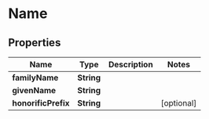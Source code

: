 
# Name

## Properties
Name | Type | Description | Notes
------------ | ------------- | ------------- | -------------
**familyName** | **String** |  | 
**givenName** | **String** |  | 
**honorificPrefix** | **String** |  |  [optional]



